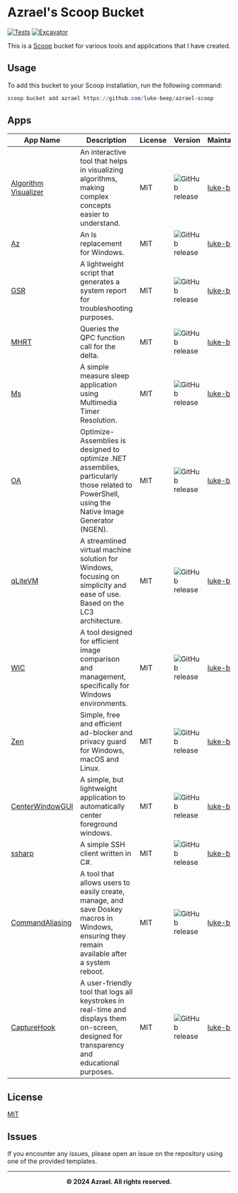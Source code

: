 # Azrael's Scoop Bucket

[![Tests](https://github.com/luke-beep/azrael-scoop/actions/workflows/ci.yml/badge.svg)](https://github.com/luke-beep/azrael-scoop/actions/workflows/ci.yml) [![Excavator](https://github.com/luke-beep/azrael-scoop/actions/workflows/excavator.yml/badge.svg)](https://github.com/luke-beep/azrael-scoop/actions/workflows/excavator.yml)

This is a [Scoop](https://scoop.sh) bucket for various tools and applications that I have created.

## Usage

To add this bucket to your Scoop installation, run the following command:

```powershell
scoop bucket add azrael https://github.com/luke-beep/azrael-scoop
```

## Apps

| App Name                                                                 | Description                                                                                                                                     | License | Version                                                                                           | Maintainer                                |
| ------------------------------------------------------------------------ | ----------------------------------------------------------------------------------------------------------------------------------------------- | ------- | ------------------------------------------------------------------------------------------------- | ----------------------------------------- |
| [Algorithm Visualizer](https://github.com/luke-beep/AlgorithmVisualizer) | An interactive tool that helps in visualizing algorithms, making complex concepts easier to understand.                                         | MIT     | ![GitHub release](https://img.shields.io/github/release/luke-beep/AlgorithmVisualizer.svg)        | [luke-beep](https://github.com/luke-beep) |
| [Az](https://github.com/luke-beep/AlgorithmVisualizer)                   | An ls replacement for Windows.                                                                                                                  | MIT     | ![GitHub release](https://img.shields.io/github/release/luke-beep/az.svg)                         | [luke-beep](https://github.com/luke-beep) |
| [GSR](https://github.com/luke-beep/GSR)                                  | A lightweight script that generates a system report for troubleshooting purposes.                                                               | MIT     | ![GitHub release](https://img.shields.io/github/release/luke-beep/GSR.svg)                        | [luke-beep](https://github.com/luke-beep) |
| [MHRT](https://github.com/luke-beep/MeasureHighResolutionTimer)          | Queries the QPC function call for the delta.                                                                                                    | MIT     | ![GitHub release](https://img.shields.io/github/release/luke-beep/MeasureHighResolutionTimer.svg) | [luke-beep](https://github.com/luke-beep) |
| [Ms](https://github.com/luke-beep/MeasureSleep)                          | A simple measure sleep application using Multimedia Timer Resolution.                                                                           | MIT     | ![GitHub release](https://img.shields.io/github/release/luke-beep/MeasureSleep.svg)               | [luke-beep](https://github.com/luke-beep) |
| [OA](https://github.com/luke-beep/ps-optimize-assemblies)                | Optimize-Assemblies is designed to optimize .NET assemblies, particularly those related to PowerShell, using the Native Image Generator (NGEN). | MIT     | ![GitHub release](https://img.shields.io/github/release/luke-beep/ps-optimize-assemblies.svg)     | [luke-beep](https://github.com/luke-beep) |
| [qLiteVM](https://github.com/luke-beep/qLiteVM)                          | A streamlined virtual machine solution for Windows, focusing on simplicity and ease of use. Based on the LC3 architecture.                      | MIT     | ![GitHub release](https://img.shields.io/github/release/luke-beep/qLiteVM.svg)                    | [luke-beep](https://github.com/luke-beep) |
| [WIC](https://github.com/luke-beep/WindowsImageComparator)               | A tool designed for efficient image comparison and management, specifically for Windows environments.                                           | MIT     | ![GitHub release](https://img.shields.io/github/release/luke-beep/WindowsImageComparator.svg)     | [luke-beep](https://github.com/luke-beep) |
| [Zen](https://github.com/luke-beep/zen)                                  | Simple, free and efficient ad-blocker and privacy guard for Windows, macOS and Linux.                                                           | MIT     | ![GitHub release](https://img.shields.io/github/release/luke-beep/zen.svg)                        | [luke-beep](https://github.com/luke-beep) |
| [CenterWindowGUI](https://github.com/luke-beep/CenterWindowGUI)          | A simple, but lightweight application to automatically center foreground windows.                                                               | MIT     | ![GitHub release](https://img.shields.io/github/release/luke-beep/CenterWindowGUI.svg)            | [luke-beep](https://github.com/luke-beep) |
| [ssharp](https://github.com/luke-beep/ssharp)                            | A simple SSH client written in C#.                                                                                                              | MIT     | ![GitHub release](https://img.shields.io/github/release/luke-beep/ssharp.svg)                     | [luke-beep](https://github.com/luke-beep) |
| [CommandAliasing](https://github.com/luke-beep/CommandAliasing)          | A tool that allows users to easily create, manage, and save Doskey macros in Windows, ensuring they remain available after a system reboot.     | MIT     | ![GitHub release](https://img.shields.io/github/release/luke-beep/commandaliasing.svg)            | [luke-beep](https://github.com/luke-beep) |
| [CaptureHook](https://github.com/luke-beep/CaptureHook)                  | A user-friendly tool that logs all keystrokes in real-time and displays them on-screen, designed for transparency and educational purposes.     | MIT     | ![GitHub release](https://img.shields.io/github/release/luke-beep/capturehook.svg)                | [luke-beep](https://github.com/luke-beep) |

## License

[MIT](LICENSE)

## Issues

If you encounter any issues, please open an issue on the repository using one of the provided templates.

---

**<div align="center" id="footer">© 2024 Azrael. All rights reserved. <div>**
<br>
